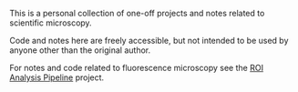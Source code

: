 This is a personal collection of one-off projects and notes related to scientific microscopy. 

Code and notes here are freely accessible, but not intended to be used by anyone other than the original author.

For notes and code related to fluorescence microscopy see the [ROI Analysis Pipeline](https://github.com/swharden/ROI-Analysis-Pipeline) project.
